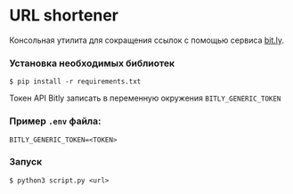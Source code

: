 # URL shortener

Консольная утилита для сокращения ссылок с помощью сервиса [bit.ly](https://bit.ly).


### Установка необходимых библиотек
```
$ pip install -r requirements.txt
```

Токен API Bitly записать в переменную окружения `BITLY_GENERIC_TOKEN`

### Пример `.env` файла:
```
BITLY_GENERIC_TOKEN=<TOKEN>
```


### Запуск
```
$ python3 script.py <url>
```
